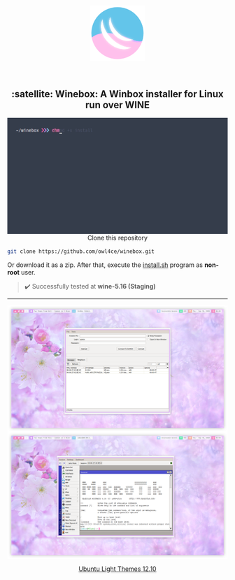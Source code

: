 <p align="center"><a name="top" href="#satellite-winebox-a-winbox-installer-for-linux-run-over-wine"><img width="25%" src="./.winebox/winebox.png"></a></p>

<br>

<h2 align="center">:satellite: Winebox: A Winbox installer for Linux run over WINE</h2>

<a href="./assets/preview.gif"><img src="./assets/preview.gif" alt="preview" align="left" width="516px"></a>

<p align="center">Clone this repository</p>

```bash
git clone https://github.com/owl4ce/winebox.git
```
Or download it as a zip. After that, execute the [install.sh](./install.sh) program as **non-root** user.

> :heavy_check_mark: Successfully tested at **wine-5.16 (Staging)**

---

<img src="./assets/winbox1.png" alt="screenshots: winbox run over wine #1" align="center">
<img src="./assets/winbox2.png" alt="screenshots: winbox run over wine #2" align="center">

<a href="https://www.deviantart.com/aerilius/art/Ubuntu-Light-Themes-12-10-327631977"><p align="center">Ubuntu Light Themes 12.10</p><a>
